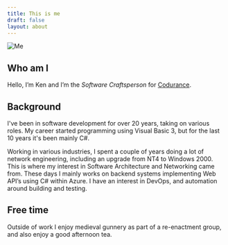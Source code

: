 ```yaml
---
title: This is me
draft: false
layout: about
---
```


![Me](https://avatars.githubusercontent.com/u/350850)

## Who am I
Hello, I’m Ken and I’m the _Software Craftsperson_ for [Codurance](https://www.codurance.com).

## Background
I've been in software development for over 20 years, taking on various roles. My career started programming using Visual Basic 3, but for the last 10 years it's been mainly C#.

Working in various industries, I spent a couple of years doing a lot of network engineering, including an upgrade from NT4 to Windows 2000. This is where my interest in Software Architecture and Networking came from. These days I mainly works on backend systems implementing Web API’s using C# within Azure. I have an interest in DevOps, and automation around building and testing.

## Free time
Outside of work I enjoy medieval gunnery as part of a re-enactment group, and also enjoy a good afternoon tea.